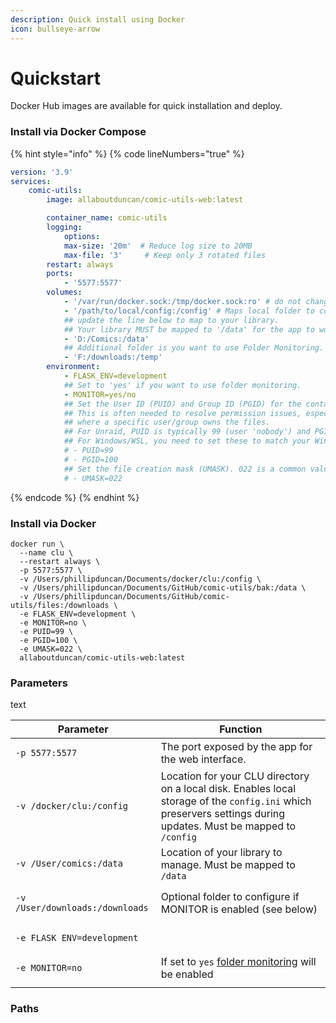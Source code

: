 ```yaml
---
description: Quick install using Docker
icon: bullseye-arrow
---
```


# Quickstart

Docker Hub images are available for quick installation and deploy.

### Install via Docker Compose

{% hint style="info" %}
{% code lineNumbers="true" %}
```yaml
version: '3.9'
services:
    comic-utils:
        image: allaboutduncan/comic-utils-web:latest

        container_name: comic-utils
        logging:
            options:
            max-size: '20m'  # Reduce log size to 20MB
            max-file: '3'     # Keep only 3 rotated files
        restart: always
        ports:
            - '5577:5577'
        volumes:
            - '/var/run/docker.sock:/tmp/docker.sock:ro' # do not change this line
            - '/path/to/local/config:/config' # Maps local folder to container
            ## update the line below to map to your library.
            ## Your library MUST be mapped to '/data' for the app to work
            - 'D:/Comics:/data'
            ## Additional folder is you want to use Folder Monitoring.
            - 'F:/downloads:/temp'
        environment:
            - FLASK_ENV=development
            ## Set to 'yes' if you want to use folder monitoring.
            - MONITOR=yes/no
            ## Set the User ID (PUID) and Group ID (PGID) for the container.
            ## This is often needed to resolve permission issues, especially on systems like Unraid
            ## where a specific user/group owns the files.
            ## For Unraid, PUID is typically 99 (user 'nobody') and PGID is typically 100 (group 'users').
            ## For Windows/WSL, you need to set these to match your Windows user ID (see WINDOWS_WSL_SETUP.md)
            # - PUID=99
            # - PGID=100
            ## Set the file creation mask (UMASK). 022 is a common value.
            # - UMASK=022
```
{% endcode %}
{% endhint %}

### Install via Docker

```
docker run \
  --name clu \
  --restart always \
  -p 5577:5577 \
  -v /Users/phillipduncan/Documents/docker/clu:/config \
  -v /Users/phillipduncan/Documents/GitHub/comic-utils/bak:/data \
  -v /Users/phillipduncan/Documents/GitHub/comic-utils/files:/downloads \
  -e FLASK_ENV=development \
  -e MONITOR=no \
  -e PUID=99 \
  -e PGID=100 \
  -e UMASK=022 \
  allaboutduncan/comic-utils-web:latest
```

### Parameters

text

<table><thead><tr><th>Parameter</th><th>Function</th></tr></thead><tbody><tr><td><pre><code>-p 5577:5577
</code></pre></td><td>The port exposed by the app for the web interface.</td></tr><tr><td><pre><code>-v /docker/clu:/config
</code></pre></td><td>Location for your CLU directory on a local disk. Enables local storage of the <code>config.ini</code> which preservers settings during updates. Must be mapped to <code>/config</code></td></tr><tr><td><pre><code>-v /User/comics:/data
</code></pre></td><td>Location of your library to manage. Must be mapped to <code>/data</code></td></tr><tr><td><pre><code>-v /User/downloads:/downloads
</code></pre></td><td>Optional folder to configure if MONITOR is enabled (see below)</td></tr><tr><td><pre><code>-e FLASK_ENV=development
</code></pre></td><td></td></tr><tr><td><pre><code>-e MONITOR=no
</code></pre></td><td>If set to <code>yes</code> <a href="../features/folder-monitoring/">folder monitoring</a> will be enabled</td></tr><tr><td></td><td></td></tr></tbody></table>



### Paths

